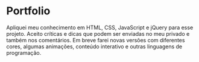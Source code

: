 # Portfolio

Apliquei meu conhecimento em HTML, CSS, JavaScript e jQuery para esse projeto. Aceito críticas e dicas que podem ser enviadas no meu privado e também nos comentários.
Em breve farei novas versões com diferentes cores, algumas animações, conteúdo interativo e outras linguagens de programação.
